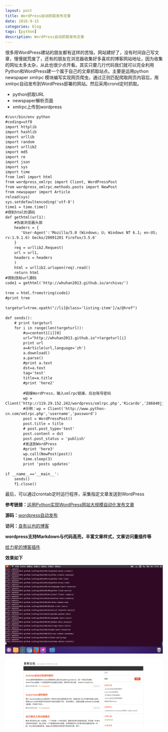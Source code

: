 ```yaml
---
layout: post
title: WordPress自动抓取发布文章 
date: 2016-9-15
categories: blog
tags: [python]
description: WordPress自动抓取发布文章
---
```



很多用WordPress建站的朋友都有这样的苦恼，网站建好了，没有时间自己写文章，慢慢就荒废了，还有的朋友在浏览器收集好多喜欢的博客网站地址，因为收集的网址太多太杂，从此也很少点开看。其实只要几行代码我们就可以完全利用Python和WordPress建一个属于自己的文章抓取站点。主要是运用python newspaper xmlrpc 模块编写实现网页爬虫，通过正则匹配爬取网页内容后，用xmlrpc自动发布到WordPress部署的网站。然后采用crond定时抓取。

- python抓取URL
- newspaper解析页面
- xmlrpc上传到wordpress


```
#/usr/bin/env python
#coding=utf8
import httplib
import hashlib
import urllib
import random
import urllib2
import md5
import re
import json
import sys
import time
from lxml import html
from wordpress_xmlrpc import Client, WordPressPost
from wordpress_xmlrpc.methods.posts import NewPost
from newspaper import Article
reload(sys)
sys.setdefaultencoding('utf-8')
time1 = time.time()
#得到html的源码
def gethtml(url1):
    #伪装浏览器头部
    headers = {
       'User-Agent':'Mozilla/5.0 (Windows; U; Windows NT 6.1; en-US; rv:1.9.1.6) Gecko/20091201 Firefox/3.5.6'
    }
    req = urllib2.Request(
    url = url1,
    headers = headers
    )
    html = urllib2.urlopen(req).read()
    return html
#得到目标url源码
code1 = gethtml('http://whuhan2013.github.io/archive/')

tree = html.fromstring(code1)
#print tree

targeturl=tree.xpath("//li[@class='listing-item']/a/@href")

def sends():
    # print targeturl
    for i in range(len(targeturl)):
        #u=content1[i][0]
        url="http://whuhan2013.github.io"+targeturl[i]
        print url
        a=Article(url,language='zh')
        a.download()
        a.parse()
        #print a.text
        dst=a.text
        tag='test'
        title=a.title
        #print 'here2'
   
        #链接WordPress，输入xmlrpc链接，后台账号密码
        wp = Client('http://119.29.152.242/wordpress/xmlrpc.php','Ricardo','286840jjx')
		#示例：wp = Client('http://www.python-cn.com/xmlrpc.php','username','password')
        post = WordPressPost()
        post.title = title
        # post.post_type='test'        
        post.content = dst
        post.post_status = 'publish'
        #发送到WordPress
        #print 'here3'
        wp.call(NewPost(post))
        time.sleep(3)
        print 'posts updates'

if __name__=='__main__':
    sends()
    f1.close()
```


最后，可以通过crontab定时运行程序，采集指定文章发送到WordPress

**参考链接：**[运用Python实现WordPress网站大规模自动化发布文章](https://zhuanlan.zhihu.com/p/22261238)

**源码：**[wordpress自动发布](https://github.com/whuhan2013/pythoncode/tree/master/wordpress)

**访问：**[良有以也的博客](http://119.29.152.242/wordpress/)   

**wordpress支持Markdown与代码高亮，丰富文章样式，文章访问量插件等**   

[给力星的博客插件](http://www.powerxing.com/about/)

**效果如下**

![](https://raw.githubusercontent.com/whuhan2013/ImageRepertory/master/php/p12.png)

![](https://raw.githubusercontent.com/whuhan2013/ImageRepertory/master/php/p13.png)






